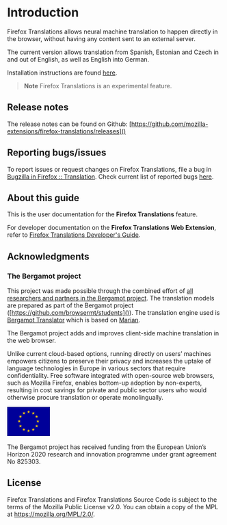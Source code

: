 # Introduction

Firefox Translations allows neural machine translation to happen directly in the browser, without having any content sent to an external server.

The current version allows translation from Spanish, Estonian and Czech in and out of English, as well as English into German.

Installation instructions are found [here](./install.md).

> **Note** Firefox Translations is an experimental feature.

## Release notes

The release notes can be found on Github: [https://github.com/mozilla-extensions/firefox-translations/releases]()

## Reporting bugs/issues

To report issues or request changes on Firefox Translations, file a bug in [Bugzilla in Firefox :: Translation](https://bugzilla.mozilla.org/enter_bug.cgi?product=Firefox&component=Translation). Check current list of reported bugs [here](https://bugzilla.mozilla.org/buglist.cgi?product=Firefox&component=Translation&bug_status=__open__&list_id=15731344).

## About this guide

This is the user documentation for the **Firefox Translations** feature.

For developer documentation on the **Firefox Translations Web Extension**, refer to [Firefox Translations Developer's Guide](../dev/index.html).

## Acknowledgments

### The Bergamot project

This project was made possible through the combined effort of [all researchers and partners in the Bergamot project](https://browser.mt/partners/). The translation models are prepared as part of the Bergamot project ([https://github.com/browsermt/students]()). The translation engine used is [Bergamot Translator](https://github.com/browsermt/bergamot-translator) which is based on [Marian](https://github.com/marian-nmt/marian-dev).

The Bergamot project adds and improves client-side machine translation in the web browser.

Unlike current cloud-based options, running directly on users’ machines empowers citizens to preserve their privacy and increases the uptake of language technologies in Europe in various sectors that require confidentiality. Free software integrated with open-source web browsers, such as Mozilla Firefox, enables bottom-up adoption by non-experts, resulting in cost savings for private and public sector users who would otherwise procure translation or operate monolingually.

<img src="eu-logo.png" width="100px" />

The Bergamot project has received funding from the European Union’s Horizon 2020 research and innovation programme under grant agreement No 825303.

## License

Firefox Translations and Firefox Translations Source Code is subject to the terms of the Mozilla Public License v2.0.
You can obtain a copy of the MPL at <https://mozilla.org/MPL/2.0/>.
